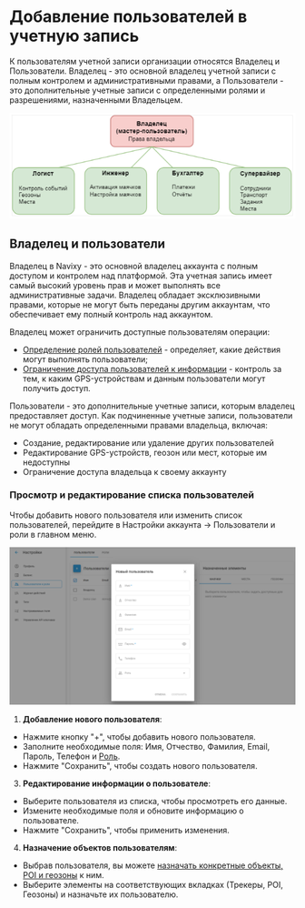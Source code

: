 # Добавление пользователей в учетную запись

К пользователям учетной записи организации относятся Владелец и Пользователи. Владелец - это основной владелец учетной записи с полным контролем и административными правами, а Пользователи - это дополнительные учетные записи с определенными ролями и разрешениями, назначенными Владельцем.

![image-20241030-073121.png](attachments/image-20241030-073121.png)

## Владелец и пользователи

Владелец в Navixy - это основной владелец аккаунта с полным доступом и контролем над платформой. Эта учетная запись имеет самый высокий уровень прав и может выполнять все административные задачи. Владелец обладает эксклюзивными правами, которые не могут быть переданы другим аккаунтам, что обеспечивает ему полный контроль над аккаунтом.

Владелец может ограничить доступные пользователям операции:

- [Определение ролей пользователей](../page-445af484-7e7a-434f-808d-8bb00aa42d25/page-cff75fed-0c27-4f8d-aa74-75803972b90e.md) - определяет, какие действия могут выполнять пользователи;
- [Ограничение доступа пользователей к информации](../page-cc07cc24-f4ab-4ad5-9e05-7b1084300824/page-210daba9-cd22-4997-97f4-7b5e1ae988b9.md) - контроль за тем, к каким GPS-устройствам и данным пользователи могут получить доступ.

Пользователи - это дополнительные учетные записи, которым владелец предоставляет доступ. Как подчиненные учетные записи, пользователи не могут обладать определенными правами владельца, включая:

- Создание, редактирование или удаление других пользователей
- Редактирование GPS-устройств, геозон или мест, которые им недоступны
- Ограничение доступа владельца к своему аккаунту

### **Просмотр и редактирование списка пользователей**

Чтобы добавить нового пользователя или изменить список пользователей, перейдите в Настройки аккаунта → Пользователи и роли в главном меню.

![image-20241030-071731.png](attachments/image-20241030-071731.png)

1. **Добавление нового пользователя**:

- Нажмите кнопку "+", чтобы добавить нового пользователя.
- Заполните необходимые поля: Имя, Отчество, Фамилия, Email, Пароль, Телефон и [Роль](../page-7e99d347-72ca-4087-95de-249a3e42ff6b/page-18b5ac59-1338-439d-8e37-15e8404c1fbc.md).
- Нажмите "Сохранить", чтобы создать нового пользователя.

3. **Редактирование информации о пользователе**:

- Выберите пользователя из списка, чтобы просмотреть его данные.
- Измените необходимые поля и обновите информацию о пользователе.
- Нажмите "Сохранить", чтобы применить изменения.

4. **Назначение объектов пользователям**:

- Выбрав пользователя, вы можете [назначать конкретные объекты, POI и геозоны](../page-9fec6462-d6c2-4032-89a5-4177e9a0a587/page-625c1a7f-a239-4d5d-a232-237c1d4c528a.md) к ним.
- Выберите элементы на соответствующих вкладках (Трекеры, POI, Геозоны) и назначьте их пользователю.